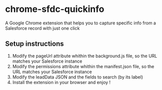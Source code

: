 # chrome-sfdc-quickinfo
A Google Chrome extension that helps you to capture specific info from a Salesforce record with just one click

## Setup instructions
1. Modify the pageUrl attribute whithin the background.js file, so the URL matches your Salesforce instance
2. Modify the permissions attribute whithin the manifest.json file, so the URL matches your Salesforce instance
3. Modify the leadData JSON and the fields to search (by its label)
4. Install the extension in your browser and enjoy !
